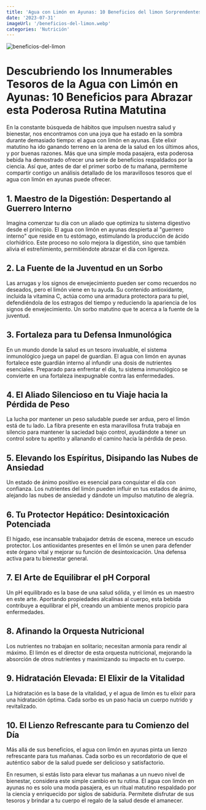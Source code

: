 ```yaml
---
title: 'Agua con Limón en Ayunas: 10 Beneficios del limon Sorprendentes para tu Salud'
date: '2023-07-31'
imageUrl: '/beneficios-del-limon.webp'
categories: 'Nutrición'
---
```


![beneficios-del-limon](/beneficios-del-limon.webp)

# Descubriendo los Innumerables Tesoros de la Agua con Limón en Ayunas: 10 Beneficios para Abrazar esta Poderosa Rutina Matutina

En la constante búsqueda de hábitos que impulsen nuestra salud y bienestar, nos encontramos con una joya que ha estado en la sombra durante demasiado tiempo: el agua con limón en ayunas. Este elixir matutino ha ido ganando terreno en la arena de la salud en los últimos años, y por buenas razones. Más que una simple moda pasajera, esta poderosa bebida ha demostrado ofrecer una serie de beneficios respaldados por la ciencia. Así que, antes de dar el primer sorbo de tu mañana, permíteme compartir contigo un análisis detallado de los maravillosos tesoros que el agua con limón en ayunas puede ofrecer.

## 1. Maestro de la Digestión: Despertando al Guerrero Interno

Imagina comenzar tu día con un aliado que optimiza tu sistema digestivo desde el principio. El agua con limón en ayunas despierta al "guerrero interno" que reside en tu estómago, estimulando la producción de ácido clorhídrico. Este proceso no solo mejora la digestión, sino que también alivia el estreñimiento, permitiéndote abrazar el día con ligereza.

## 2. La Fuente de la Juventud en un Sorbo

Las arrugas y los signos de envejecimiento pueden ser como recuerdos no deseados, pero el limón viene en tu ayuda. Su contenido antioxidante, incluida la vitamina C, actúa como una armadura protectora para tu piel, defendiéndola de los estragos del tiempo y reduciendo la apariencia de los signos de envejecimiento. Un sorbo matutino que te acerca a la fuente de la juventud.

## 3. Fortaleza para tu Defensa Inmunológica

En un mundo donde la salud es un tesoro invaluable, el sistema inmunológico juega un papel de guardian. El agua con limón en ayunas fortalece este guardián interno al infundir una dosis de nutrientes esenciales. Preparado para enfrentar el día, tu sistema inmunológico se convierte en una fortaleza inexpugnable contra las enfermedades.

## 4. El Aliado Silencioso en tu Viaje hacia la Pérdida de Peso

La lucha por mantener un peso saludable puede ser ardua, pero el limón está de tu lado. La fibra presente en esta maravillosa fruta trabaja en silencio para mantener la saciedad bajo control, ayudándote a tener un control sobre tu apetito y allanando el camino hacia la pérdida de peso.

## 5. Elevando los Espíritus, Disipando las Nubes de Ansiedad

Un estado de ánimo positivo es esencial para conquistar el día con confianza. Los nutrientes del limón pueden influir en tus estados de ánimo, alejando las nubes de ansiedad y dándote un impulso matutino de alegría.

## 6. Tu Protector Hepático: Desintoxicación Potenciada

El hígado, ese incansable trabajador detrás de escena, merece un escudo protector. Los antioxidantes presentes en el limón se unen para defender este órgano vital y mejorar su función de desintoxicación. Una defensa activa para tu bienestar general.

## 7. El Arte de Equilibrar el pH Corporal

Un pH equilibrado es la base de una salud sólida, y el limón es un maestro en este arte. Aportando propiedades alcalinas al cuerpo, esta bebida contribuye a equilibrar el pH, creando un ambiente menos propicio para enfermedades.

## 8. Afinando la Orquesta Nutricional

Los nutrientes no trabajan en solitario; necesitan armonía para rendir al máximo. El limón es el director de esta orquesta nutricional, mejorando la absorción de otros nutrientes y maximizando su impacto en tu cuerpo.

## 9. Hidratación Elevada: El Elixir de la Vitalidad

La hidratación es la base de la vitalidad, y el agua de limón es tu elixir para una hidratación óptima. Cada sorbo es un paso hacia un cuerpo nutrido y revitalizado.

## 10. El Lienzo Refrescante para tu Comienzo del Día

Más allá de sus beneficios, el agua con limón en ayunas pinta un lienzo refrescante para tus mañanas. Cada sorbo es un recordatorio de que el auténtico sabor de la salud puede ser delicioso y satisfactorio.

En resumen, si estás listo para elevar tus mañanas a un nuevo nivel de bienestar, considera este simple cambio en tu rutina. El agua con limón en ayunas no es solo una moda pasajera, es un ritual matutino respaldado por la ciencia y enriquecido por siglos de sabiduría. Permítete disfrutar de sus tesoros y brindar a tu cuerpo el regalo de la salud desde el amanecer.
